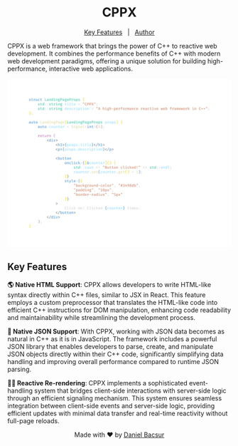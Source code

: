<h1 align="center">CPPX</h1>

<p align="center">
 <a href="#key-features">Key Features</a> &#xa0; | &#xa0;
  <a href="#author">Author</a>
</p>

CPPX is a web framework that brings the power of C++ to reactive web development. It combines the performance benefits of C++ with modern web development paradigms, offering a unique solution for building high-performance, interactive web applications.

<img src="./readme.svg" alt="Landing Page" />

<h2 id="key-features">Key Features</h2>

**🌎 Native HTML Support**: CPPX allows developers to write HTML-like syntax directly within C++ files, similar to JSX in React. This feature employs a custom preprocessor that translates the HTML-like code into efficient C++ instructions for DOM manipulation, enhancing code readability and maintainability while streamlining the development process.

**🦄 Native JSON Support**: With CPPX, working with JSON data becomes as natural in C++ as it is in JavaScript. The framework includes a powerful JSON library that enables developers to parse, create, and manipulate JSON objects directly within their C++ code, significantly simplifying data handling and improving overall performance compared to runtime JSON parsing.

**⛓️‍💥 Reactive Re-rendering**: CPPX implements a sophisticated event-handling system that bridges client-side interactions with server-side logic through an efficient signaling mechanism. This system ensures seamless integration between client-side events and server-side logic, providing efficient updates with minimal data transfer and real-time reactivity without full-page reloads.

<p id="author" align="center">
  Made with ❤️ by <a href="https://github.com/danielbacsur" target="_blank">Daniel Bacsur</a>
</p>